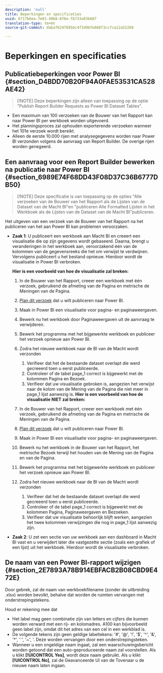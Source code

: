 ```yaml
---
description: 'null'
title: Beperkingen en specificaties
uuid: 6717b6ea-7e01-49b8-8f6e-fb733a03b687
translation-type: tm+mt
source-git-commit: dabaf6247695bc4f3d9bfe668f3ccfca12a52269

---
```



# Beperkingen en specificaties

## Publicatiebeperkingen voor Power BI {#section_D4BDD70B20F94A0FAE53531CA528AE42}

>[!NOTE] Deze beperkingen zijn alleen van toepassing op de optie &quot;Publish Report Builder Requests as Power BI Dataset Tables&quot;.

* Een maximum van 100 verzoeken van de Bouwer van het Rapport kan naar Power BI per werkboek worden uitgevoerd.
* Het planningsproces zal ophouden exporterende verzoeken wanneer het 101e verzoek wordt bereikt.
* Alleen de eerste 10.000 rijen met analysegegevens worden naar Power BI verzonden volgens de aanvraag van Report Builder. De overige rijen worden genegeerd.

## Een aanvraag voor een Report Builder bewerken na publicatie naar Power BI {#section_6989E74F68DD43F08D37C36B6777DB50}

>[!NOTE] Deze specificatie is van toepassing op de opties &quot;Alle verzoeken van de Bouwer van het Rapport als de Lijsten van de Dataset van de Macht BI&quot;en &quot;publiceren Alle Formatted Lijsten in het Werkboek als de Lijsten van de Dataset van de Macht BI&quot;publiceren.

Het uitgeven van een verzoek van de Bouwer van het Rapport na het publiceren van het aan Power BI kan problemen veroorzaken.

* **Zaak 1**: U publiceert een werkboek aan Macht BI en creeert een visualisatie die op zijn gegevens wordt gebaseerd. Daarna, brengt u veranderingen in het werkboek aan, veroorzakend één van de kolommen van de gegevensreeks die het om verwijst te verdwijnen. Vervolgens publiceert u het bestand opnieuw. Hierdoor wordt de visualisatie in Power BI verbroken.

   **Hier is een voorbeeld van hoe de visualisatie zal breken:**

   1. In de Bouwer van het Rapport, creeer een werkboek met één verzoek, gebruikend de afmeting van de Pagina en metrische de Meningen van de Pagina.
   1. [Plan dit verzoek](/help/analyze/report-builder/whats-new-arb.md#rb-5-5-section) dat u wilt publiceren naar Power BI.
   1. Maak in Power BI een visualisatie voor pagina- en paginaweergaven.
   1. Bewerk nu het werkboek door Paginaweergaven uit de aanvraag te verwijderen.
   1. Bewerk het programma met het bijgewerkte werkboek en publiceer het verzoek opnieuw aan Power BI.
   1. Zodra het nieuwe werkboek naar de BI van de Macht wordt verzonden

      1. Verifieer dat het de bestaande dataset overlapt die werd gecreeerd toen u eerst publiceerde.
      1. Controleer of de tabel page_1 correct is bijgewerkt met de kolommen Pagina en Bezoek.
      1. Verifieer dat uw visualisatie gebroken is, aangezien het verwijst naar de kolom van de Mening van de Pagina die niet meer in page_1 lijst aanwezig is.
   **Hier is een voorbeeld van hoe de visualisatie NIET zal breken:**

   1. In de Bouwer van het Rapport, creeer een werkboek met één verzoek, gebruikend de afmeting van de Pagina en metrische de Meningen van de Pagina.
   1. [Plan dit verzoek](/help/analyze/report-builder/whats-new-arb.md#rb-5-5-section) dat u wilt publiceren naar Power BI.
   1. Maak in Power BI een visualisatie voor pagina- en paginaweergaven.
   1. Bewerk nu het werkboek in de Bouwer van het Rapport, het metrische Bezoek terwijl het houden van de Mening van de Pagina en van de Pagina.
   1. Bewerk het programma met het bijgewerkte werkboek en publiceer het verzoek opnieuw aan Power BI.
   1. Zodra het nieuwe werkboek naar de BI van de Macht wordt verzonden

      1. Verifieer dat het de bestaande dataset overlapt die werd gecreeerd toen u eerst publiceerde.
      1. Controleer of de tabel page_1 correct is bijgewerkt met de kolommen Pagina, Paginaweergaven en Bezoeken.
      1. Verifieer dat uw visualisatie behoorlijk blijft werken, aangezien het twee kolommen verwijzingen die nog in page_1 lijst aanwezig zijn.


* **Zaak 2**: U zet een sectie van uw werkboek aan een dashboard in Macht BI vast en u verwijdert later die vastgezette sectie (zoals een grafiek of een lijst) uit het werkboek. Hierdoor wordt de visualisatie verbroken.

## De naam van een Power BI-rapport wijzigen {#section_2E7893A78B914EBFACB2B08CBD9E472E}

Door gebrek, zal de naam van werkboekfilename (zonder de uitbreiding .xlsx) worden bevolkt, behalve dat worden de ruimten vervangen met onderstrepingstekens.

Houd er rekening mee dat

* Het label mag geen combinatie zijn van letters en cijfers die kunnen worden verward met een rij- en kolomadres. A100 kan bijvoorbeeld geen label zijn, omdat dit het adres van een cel in een werkblad is.
* De volgende tekens zijn geen geldige labeltekens: &#39;#&#39;, &#39;@&#39;, &#39;!&#39;, &#39;$&#39;, &#39;^&#39;, &#39;&amp;&#39;, &#39;*&#39;, &#39;`&#39;, &#39;~&#39;, &#39;. Deze worden vervangen door een onderstrepingsteken.
* Wanneer u een ongeldige naam ingaat, zal een waarschuwingsbericht worden getoond dat een auto-geproduceerde naam zal voorstellen. Als u klikt **[!UICONTROL Yes]**, wordt deze naam gebruikt. Als u klikt **[!UICONTROL No]**, zal de Geavanceerde UI van de Tovenaar u de nieuwe naam laten ingaan.

